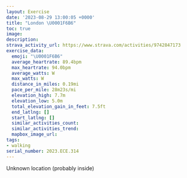 ```yaml
---
layout: Exercise
date: '2023-08-29 13:00:05 +0000'
title: "London \U0001F6B6"
toc: true
image:
description:
strava_activity_url: https://www.strava.com/activities/9742847173
exercise_data:
  emoji: "\U0001F6B6"
  average_heartrate: 89.4bpm
  max_heartrate: 94.0bpm
  average_watts: W
  max_watts: W
  distance_in_miles: 0.19mi
  pace_per_mile: 28m23s/mi
  elevation_high: 7.7m
  elevation_low: 5.0m
  total_elevation_gain_in_feet: 7.5ft
  end_latlng: []
  start_latlng: []
  similar_activities_count:
  similar_activities_trend:
  mapbox_image_url:
tags:
- walking
serial_number: 2023.ECE.314
---
```

Unknown location (probably inside)
